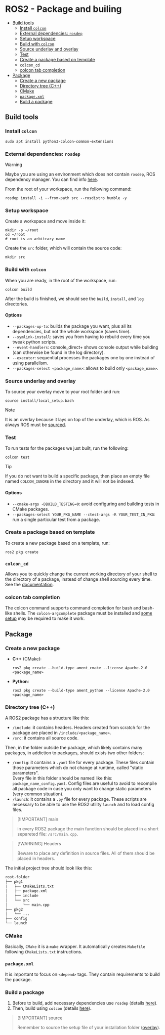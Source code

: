 # ROS2 - Package and builing <!-- omit from toc -->

- [Build tools](#build-tools)
  - [Install `colcon`](#install-colcon)
  - [External dependencies: `rosdep`](#external-dependencies-rosdep)
  - [Setup workspace](#setup-workspace)
  - [Build with `colcon`](#build-with-colcon)
  - [Source underlay and overlay](#source-underlay-and-overlay)
  - [Test](#test)
  - [Create a package based on template](#create-a-package-based-on-template)
  - [`colcon_cd`](#colcon_cd)
  - [colcon tab completion](#colcon-tab-completion)
- [Package](#package)
  - [Create a new package](#create-a-new-package)
  - [Directory tree (C++)](#directory-tree-c)
  - [CMake](#cmake)
  - [`package.xml`](#packagexml)
  - [Build a package](#build-a-package)

## Build tools

### Install `colcon`

```shell
sudo apt install python3-colcon-common-extensions
```

### External dependencies: `rosdep`

> [!WARNING]
>
> Maybe you are using an environment which does not contain `rosdep`, ROS dependency manager. You can find info [here](https://docs.ros.org/en/humble/Tutorials/Intermediate/Rosdep.html).

From the root of your workspace, run the following command:

```shell
rosdep install -i --from-path src --rosdistro humble -y
```

### Setup workspace

Create a workspace and move inside it:

```shell
mkdir -p ~/root
cd ~/root
# root is an arbitrary name
```

Create the `src` folder, which will contain the source code:

```shell
mkdir src
```

### Build with `colcon`

When you are ready, in the root of the workspace, run:

```shell
colcon build
```

After the build is finished, we should see the `build`, `install`, and `log` directories.

#### Options <!-- omit from toc -->

- `--packages-up-to`: builds the package you want, plus all its dependencies, but not the whole workspace (saves time).
- `--symlink-install`: saves you from having to rebuild every time you tweak python scripts.
- `--event-handlers`: console_direct+ shows console output while building (can otherwise be found in the log directory).
- `--executor`: sequential processes the packages one by one instead of using parallelism.
- `--packages-select <package_name>`: allows to build only `<package_name>`.

### Source underlay and overlay

To source your overlay move to your root folder and run:

```shell
source install/local_setup.bash
```

> [!NOTE] 
>
> It is an overlay because it lays on top of the underlay, which is ROS. As always ROS must be [sourced](ROS2%20-%20CLI.md#source-setup-files). 

### Test

To run tests for the packages we just built, run the following:

```shell
colcon test
```

> [!TIP]
>
> If you do not want to build a specific package, then place an empty file named `COLCON_IGNORE` in the directory and it will not be indexed.

#### Options <!-- omit from toc -->

- `--cmake-args -DBUILD_TESTING=0`: avoid configuring and building tests in CMake packages.
- `--packages-select YOUR_PKG_NAME --ctest-args -R YOUR_TEST_IN_PKG`: run a single particular test from a package.

### Create a package based on template

To create a new package based on a template, run:

```shell
ros2 pkg create
```

### `colcon_cd`

Allows you to quickly change the current working directory of your shell to the directory of a package, instead of change shell sourcing every time.
\
See the [documentation](https://colcon.readthedocs.io/en/released/user/installation.html#quick-directory-changes).

### colcon tab completion

The colcon command supports command completion for bash and bash-like shells. The `colcon-argcomplete` package must be installed and [some setup](https://colcon.readthedocs.io/en/released/user/installation.html#enable-completion) may be required to make it work.

## Package

### Create a new package

- **C++** (CMake):
  
  ```shell
  ros2 pkg create --build-type ament_cmake --license Apache-2.0 <package_name>
  ```

- **Python**:
  
  ```shell
  ros2 pkg create --build-type ament_python --license Apache-2.0 <package_name>
  ```

### Directory tree (C++)

A ROS2 package has a structure like this:

- `/include`: it contains headers. Headers created from scratch for the package are placed in `/include/<package_name>`. 
- `/src`: it contains all source code.

Then, in the folder outside the package, which likely contains many packages, in addiction to packages, should exists two other folders:

- `/config`: it contains a `.yaml` file for every package. These files contain those parameters which do not change at runtime, called "static parameters". 
\
Every file in this folder should be named like this: `package_name_config.yaml`. Config files are useful to avoid to recompile all package code in case you only want to change static parameters (very common situation).
- `/launch`: it contains a `.py` file for every package. These scripts are necessary to be able to use the ROS2 utility `launch` and to load config files.

> [!IMPORTANT] main
>
> in every ROS2 package the main function should be placed in a short separeted file: `/src/main.cpp`.

> [!WARNING] Headers
>
> Beware to place any definition in source files. All of them should be placed in headers.

The initial project tree should look like this:

```txt
root-folder
├── pkg1
|   ├── CMakeLists.txt
│   ├── package.xml
│   ├── include
│   └── src
│       └── main.cpp
├── pkg2
|   └── ...
├── config
└── launch
```

### CMake

Basically, `CMake` it is a `make` wrapper. It automatically creates `Makefile` following `CMakeLists.txt` instructions.

### `package.xml`

It is important to focus on `<depend>` tags. They contain requirements to build the package.

### Build a package

1. Before to build, add necessary dependencies use `rosdep` (details [here](./ROS2%20-%20Code.md#external-dependencies-rosdep)).
2. Then, build using `colcon` (details [here](./ROS2%20-%20Code.md#build-with-colcon)).

> [!IMPORTANT] source
>
> Remember to source the setup file of your installation folder ([overlay](./ROS2%20-%20Code.md#source-underlay-and-overlay)).